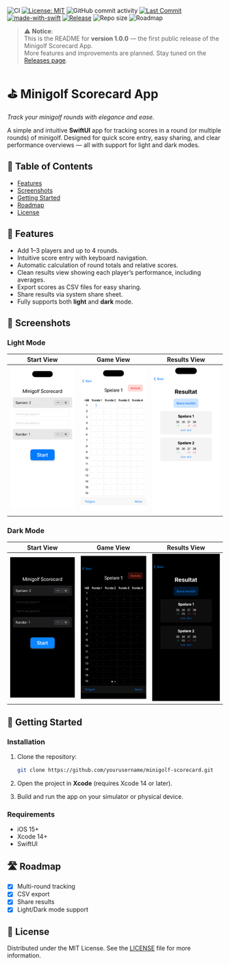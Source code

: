 ![CI](https://github.com/willegyr/MinigolfScorecardApp/actions/workflows/main.yml/badge.svg) [![License: MIT](https://img.shields.io/badge/License-MIT-maroon.svg)](LICENSE) ![GitHub commit activity](https://img.shields.io/github/commit-activity/t/willegyr/MinigolfScorecardApp?label=Total%20commits&color=%2313A15C) [![Last Commit](https://img.shields.io/github/last-commit/willegyr/MinigolfScorecardApp?color=orange&label=Last%20Commit)](https://github.com/willegyr/MinigolfScorecardApp/commits/main) [![made-with-swift](https://img.shields.io/badge/Language-SwiftUI-ffac45.svg?logo=swift)](https://swift.org/) [![Release](https://img.shields.io/badge/Release-v1.0.0-blue)](https://github.com/willegyr/MinigolfScorecardApp/releases/tag/v1.0.0) ![Repo size](https://img.shields.io/github/repo-size/willegyr/MinigolfScorecardApp) ![Roadmap](https://img.shields.io/badge/Roadmap-In%20Progress-brightgreen)

> ⚠️ **Notice**:  
> This is the README for **version 1.0.0** — the first public release of the Minigolf Scorecard App.  
> More features and improvements are planned. Stay tuned on the [Releases page](https://github.com/willegyr/MinigolfScorecardApp/releases).

# ⛳️ Minigolf Scorecard App
*Track your minigolf rounds with elegance and ease.*

A simple and intuitive **SwiftUI** app for tracking scores in a round (or multiple rounds) of minigolf. Designed for quick score entry, easy sharing, and clear performance overviews — all with support for light and dark modes.

## 📜 Table of Contents

- [Features](#-features)
- [Screenshots](#-screenshots)
- [Getting Started](#-getting-started)
- [Roadmap](#roadmap)
- [License](#license)

## 🧩 Features

- Add 1–3 players and up to 4 rounds.
- Intuitive score entry with keyboard navigation.
- Automatic calculation of round totals and relative scores.
- Clean results view showing each player’s performance, including averages.
- Export scores as CSV files for easy sharing.
- Share results via system share sheet.
- Fully supports both **light** and **dark** mode.

## 📸 Screenshots

### Light Mode

| Start View | Game View | Results View |
|------------|-----------|--------------|
| <img src="Images/Light/ContentView%20-%20Light.png" width="250" alt="Content View Light Mode"> | <img src="Images/Light/GameView%20-%20Light.png" width="250" alt="Game View Light Mode"> | <img src="Images/Light/ResultsView%20-%20Light.png" width="250" alt="Results View Light Mode"> |

### Dark Mode

| Start View | Game View | Results View |
|------------|-----------|--------------|
| <img src="Images/Dark/ContentView%20-%20Dark.png" width="250" alt="Content View Dark Mode"> | <img src="Images/Dark/GameView%20-%20Dark.png" width="250" alt="Game View Dark Mode"> | <img src="Images/Dark/ResultsView%20-%20Dark.png" width="250" alt="Results View Dark Mode"> |

## 🚀 Getting Started

### Installation

1. Clone the repository:
   ```bash
   git clone https://github.com/yourusername/minigolf-scorecard.git
   ```

2. Open the project in **Xcode** (requires Xcode 14 or later).

3. Build and run the app on your simulator or physical device.

### Requirements

- iOS 15+
- Xcode 14+
- SwiftUI

## 🛣 Roadmap

- [x] Multi-round tracking
- [x] CSV export
- [x] Share results
- [x] Light/Dark mode support

## 🪪 License

Distributed under the MIT License. See the [LICENSE](LICENSE) file for more information.
